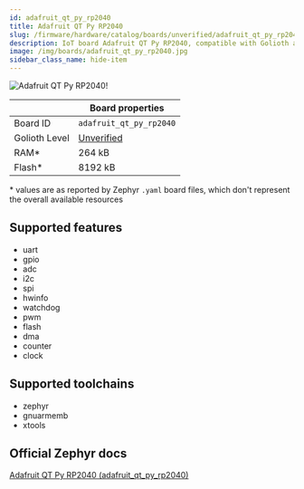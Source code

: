 ```yaml
---
id: adafruit_qt_py_rp2040
title: Adafruit QT Py RP2040
slug: /firmware/hardware/catalog/boards/unverified/adafruit_qt_py_rp2040
description: IoT board Adafruit QT Py RP2040, compatible with Golioth at unverified level.
image: /img/boards/adafruit_qt_py_rp2040.jpg
sidebar_class_name: hide-item
---
```


[//]: # (This is an auto-generated file, do not edit! Changes to it will be lost upon re-generation)

![Adafruit QT Py RP2040!](/img/boards/adafruit_qt_py_rp2040.jpg "Adafruit QT Py RP2040")

|                | Board properties     |
| -------------  | -------------------- |
| Board ID       | `adafruit_qt_py_rp2040` |
| Golioth Level  | [Unverified](/firmware/hardware#unverified-boards) |
| RAM*           | 264 kB |
| Flash*         | 8192 kB |

\* values are as reported by Zephyr `.yaml` board files, which don't represent the overall available resources



## Supported features

* uart
* gpio
* adc
* i2c
* spi
* hwinfo
* watchdog
* pwm
* flash
* dma
* counter
* clock

## Supported toolchains

* zephyr
* gnuarmemb
* xtools

## Official Zephyr docs

[Adafruit QT Py RP2040 (adafruit_qt_py_rp2040)](https://docs.zephyrproject.org/latest/boards/adafruit/qt_py_rp2040/doc/index.html)

